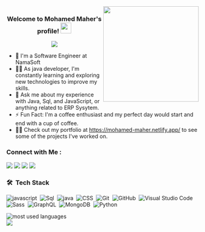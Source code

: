 
<img width="250" align="right" src="https://c.tenor.com/_DOBjnGspYAAAAAM/code-coding.gif">

<h3 align="center">
  Welcome to Mohamed Maher's profile!
  <img src="https://media.giphy.com/media/hvRJCLFzcasrR4ia7z/giphy.gif" width="28">
</h3>

<!-- Typing SVG by DenverCoder1 - https://github.com/DenverCoder1/readme-typing-svg -->
<p align="center">
  <a href="https://github.com/DenverCoder1/readme-typing-svg"><img src="https://readme-typing-svg.herokuapp.com/?lines=Software%20developer;Always%20learning%20new%20things&font=Fira%20Code&center=true&width=440&height=45&color=f75c7e&vCenter=true&size=22"></a>
</p> 

- 🏢 I'm a Software Engineer at NamaSoft 
- 👨‍💻 As java developer, I'm constantly learning and exploring new technologies to improve my skills.
- 💬 Ask me about my experience with Java, Sql, and JavaScript, or anything related to ERP Sysytem.
- ⚡ Fun Fact: I'm a coffee enthusiast and my perfect day would start and end with a cup of coffee.
- 👨‍💻 Check out my portfolio at https://mohamed-maher.netlify.app/ to see some of the projects I've worked on.


### Connect with Me :

<a href="https://www.linkedin.com/in/mohamed-maher-920379177" target="_blank"><img src="https://img.shields.io/badge/-Mohamed%20Maher-0077B5?style=for-the-badge&logo=Linkedin&logoColor=white"/></a>
<a href="https://t.me/momaher98" target="_blank"><img src="https://img.shields.io/badge/-Mohamed%20Maher-0077B5?style=for-the-badge&logo=Telegram&logoColor=white"/></a>
<a href="https://www.facebook.com/profile.php?id=100005231707990" target="_blank"><img src="https://img.shields.io/badge/-Mohamed%20Maher-0077B5?style=for-the-badge&logo=Facebook&logoColor=white"/></a>
<a href="https://www.instagram.com/mo.maheer" target="_blank"><img src="https://img.shields.io/badge/-Mohamed%20Maher-0077B5?style=for-the-badge&logo=instagram&logoColor=white"/></a>

### 🛠 &nbsp;Tech Stack
![javascript](https://img.shields.io/badge/-JavaScript-05122A?style=flat&logo=javascript)&nbsp;
![Sql](https://img.shields.io/badge/-Bootstrap-05122A?style=flat&logo=sql&logoColor=563D7C)&nbsp;
![java](https://img.shields.io/badge/-HTML-05122A?style=flat&logo=java)&nbsp;
![CSS](https://img.shields.io/badge/-CSS-05122A?style=flat&logo=CSS3&logoColor=1572B6)&nbsp;
![Git](https://img.shields.io/badge/-Git-05122A?style=flat&logo=git)&nbsp;
![GitHub](https://img.shields.io/badge/-GitHub-05122A?style=flat&logo=github)&nbsp;
![Visual Studio Code](https://img.shields.io/badge/-Visual%20Studio%20Code-05122A?style=flat&logo=visual-studio-code&logoColor=007ACC)&nbsp;
![Sass](https://img.shields.io/badge/-Sass-05122A?style=flat&logo=sass)&nbsp;
![GraphQL](https://img.shields.io/badge/-GraphQL-05122A?style=flat&logo=GraphQL)&nbsp;
![MongoDB](https://img.shields.io/badge/-MongoDB-05122A?style=flat&logo=MongoDB)&nbsp;
![Python](https://img.shields.io/badge/-Python%20-05122A?style=flat&logo=python)&nbsp;




<img align="left" src="https://github-readme-stats.vercel.app/api/top-langs?username=yousefdergham&show_icons=true&locale=en&layout=compact&theme=radical" alt="most used languages" />
<br>
<a href="https://komarev.com/ghpvc/?username=yousefdergham&style=for-the-badge">
    <img src="https://komarev.com/ghpvc/?username=yousefdergham&style=for-the-badge">
</a>
